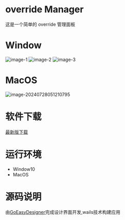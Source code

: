 # override Manager

这是一个简单的 override 管理面板



# Window
![image-1](./assets/1.png)
![image-2](./assets/2.png)
![image-3](./assets/3.png)

# MacOS
![image-20240728051210795](./assets/image-20240728051210795.png)



# 软件下载

[最新版下载](https://github.com/duolabmeng6/override_ui/releases)

# 运行环境

* Window10
* MacOS

# 源码说明
由[GoEasyDesigner](https://github.com/duolabmeng6/GoEasyDesigner)完成设计界面开发,wails技术构建应用
